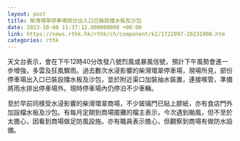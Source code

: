 ```yaml
---
layout: post
title: 柴灣環翠停車場部分出入口已裝設擋水板及沙包
date: 2023-10-08 11:37:12.000000000 +08:00
link: https://news.rthk.hk/rthk/ch/component/k2/1722097-20231008.htm
categories: rthk
---
```


天文台表示，會在下午12時40分改發八號烈風或暴風信號，預計下午風勢會進一步增強，多雲及狂風驟雨。過去數次水浸影響的柴灣環翠停車場，現場所見，部份停車場出入口已裝設擋水板及沙包，並於附近渠口加裝抽水裝置，連接喉管，準備將雨水排出停車場外。現時停車場內仍停泊不少車輛。

至於早前同樣受水浸影響的柴灣環翠商場，不少玻璃門已貼上膠紙，亦有食店門外加設檔水板及沙包。有每月定期到商場擺攤的檔主表示，今次遇到颱風，但不至於太擔心，因看到商場做足防風設施。亦有職員表示擔心，但觀察到商場有做防水設備。
